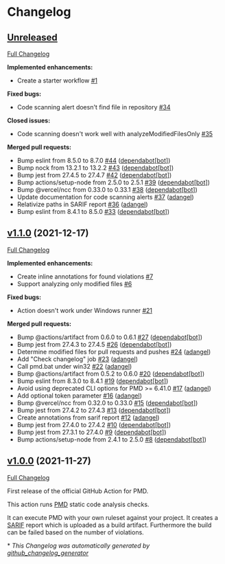 # Changelog

## [Unreleased](https://github.com/pmd/pmd-github-action/tree/HEAD)

[Full Changelog](https://github.com/pmd/pmd-github-action/compare/v1.1.0...HEAD)

**Implemented enhancements:**

- Create a starter workflow [\#1](https://github.com/pmd/pmd-github-action/issues/1)

**Fixed bugs:**

- Code scanning alert doesn't find file in repository [\#34](https://github.com/pmd/pmd-github-action/issues/34)

**Closed issues:**

- Code scanning doesn't work well with analyzeModifiedFilesOnly [\#35](https://github.com/pmd/pmd-github-action/issues/35)

**Merged pull requests:**

- Bump eslint from 8.5.0 to 8.7.0 [\#44](https://github.com/pmd/pmd-github-action/pull/44) ([dependabot[bot]](https://github.com/apps/dependabot))
- Bump nock from 13.2.1 to 13.2.2 [\#43](https://github.com/pmd/pmd-github-action/pull/43) ([dependabot[bot]](https://github.com/apps/dependabot))
- Bump jest from 27.4.5 to 27.4.7 [\#42](https://github.com/pmd/pmd-github-action/pull/42) ([dependabot[bot]](https://github.com/apps/dependabot))
- Bump actions/setup-node from 2.5.0 to 2.5.1 [\#39](https://github.com/pmd/pmd-github-action/pull/39) ([dependabot[bot]](https://github.com/apps/dependabot))
- Bump @vercel/ncc from 0.33.0 to 0.33.1 [\#38](https://github.com/pmd/pmd-github-action/pull/38) ([dependabot[bot]](https://github.com/apps/dependabot))
- Update documentation for code scanning alerts [\#37](https://github.com/pmd/pmd-github-action/pull/37) ([adangel](https://github.com/adangel))
- Relativize paths in SARIF report [\#36](https://github.com/pmd/pmd-github-action/pull/36) ([adangel](https://github.com/adangel))
- Bump eslint from 8.4.1 to 8.5.0 [\#33](https://github.com/pmd/pmd-github-action/pull/33) ([dependabot[bot]](https://github.com/apps/dependabot))

## [v1.1.0](https://github.com/pmd/pmd-github-action/tree/v1.1.0) (2021-12-17)

[Full Changelog](https://github.com/pmd/pmd-github-action/compare/v1.0.0...v1.1.0)

**Implemented enhancements:**

- Create inline annotations for found violations [\#7](https://github.com/pmd/pmd-github-action/issues/7)
- Support analyzing only modified files [\#6](https://github.com/pmd/pmd-github-action/issues/6)

**Fixed bugs:**

- Action doesn't work under Windows runner [\#21](https://github.com/pmd/pmd-github-action/issues/21)

**Merged pull requests:**

- Bump @actions/artifact from 0.6.0 to 0.6.1 [\#27](https://github.com/pmd/pmd-github-action/pull/27) ([dependabot[bot]](https://github.com/apps/dependabot))
- Bump jest from 27.4.3 to 27.4.5 [\#26](https://github.com/pmd/pmd-github-action/pull/26) ([dependabot[bot]](https://github.com/apps/dependabot))
- Determine modified files for pull requests and pushes [\#24](https://github.com/pmd/pmd-github-action/pull/24) ([adangel](https://github.com/adangel))
- Add "Check changelog" job [\#23](https://github.com/pmd/pmd-github-action/pull/23) ([adangel](https://github.com/adangel))
- Call pmd.bat under win32 [\#22](https://github.com/pmd/pmd-github-action/pull/22) ([adangel](https://github.com/adangel))
- Bump @actions/artifact from 0.5.2 to 0.6.0 [\#20](https://github.com/pmd/pmd-github-action/pull/20) ([dependabot[bot]](https://github.com/apps/dependabot))
- Bump eslint from 8.3.0 to 8.4.1 [\#19](https://github.com/pmd/pmd-github-action/pull/19) ([dependabot[bot]](https://github.com/apps/dependabot))
- Avoid using deprecated CLI options for PMD \>= 6.41.0 [\#17](https://github.com/pmd/pmd-github-action/pull/17) ([adangel](https://github.com/adangel))
- Add optional token parameter [\#16](https://github.com/pmd/pmd-github-action/pull/16) ([adangel](https://github.com/adangel))
- Bump @vercel/ncc from 0.32.0 to 0.33.0 [\#15](https://github.com/pmd/pmd-github-action/pull/15) ([dependabot[bot]](https://github.com/apps/dependabot))
- Bump jest from 27.4.2 to 27.4.3 [\#13](https://github.com/pmd/pmd-github-action/pull/13) ([dependabot[bot]](https://github.com/apps/dependabot))
- Create annotations from sarif report [\#12](https://github.com/pmd/pmd-github-action/pull/12) ([adangel](https://github.com/adangel))
- Bump jest from 27.4.0 to 27.4.2 [\#10](https://github.com/pmd/pmd-github-action/pull/10) ([dependabot[bot]](https://github.com/apps/dependabot))
- Bump jest from 27.3.1 to 27.4.0 [\#9](https://github.com/pmd/pmd-github-action/pull/9) ([dependabot[bot]](https://github.com/apps/dependabot))
- Bump actions/setup-node from 2.4.1 to 2.5.0 [\#8](https://github.com/pmd/pmd-github-action/pull/8) ([dependabot[bot]](https://github.com/apps/dependabot))

## [v1.0.0](https://github.com/pmd/pmd-github-action/tree/v1.0.0) (2021-11-27)

[Full Changelog](https://github.com/pmd/pmd-github-action/compare/7a92e4f0f1a963c40cf10ad9d01e4140ffe354e2...v1.0.0)

First release of the official GitHub Action for PMD.

This action runs [PMD](https://pmd.github.io) static code analysis checks.

It can execute PMD with your own ruleset against your project. It creates a [SARIF](https://docs.oasis-open.org/sarif/sarif/v2.1.0/sarif-v2.1.0.html) report which is uploaded as a build artifact. Furthermore the build can be failed based on the number of violations.




\* *This Changelog was automatically generated by [github_changelog_generator](https://github.com/github-changelog-generator/github-changelog-generator)*

